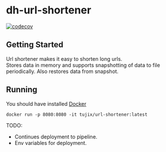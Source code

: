 # dh-url-shortener
[![codecov](https://codecov.io/github/kilicoglutuncay/dh-url-shortener/branch/master/graph/badge.svg?token=Lc1XnvB6YE)](https://codecov.io/github/kilicoglutuncay/dh-url-shortener)
## Getting Started
Url shortener makes it easy to shorten long urls.  
Stores data in memory and supports snapshotting of data to file periodically. Also restores data from snapshot.


## Running 

You should have installed [Docker](https://www.docker.com/)

```
docker run -p 8080:8080 -it tujix/url-shortener:latest
```


TODO:
- Continues deployment to pipeline.
- Env variables for deployment.